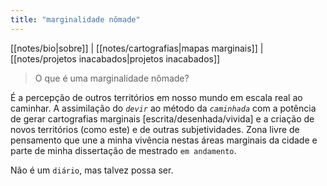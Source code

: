```yaml
---
title: "marginalidade nômade"
---
```

[[notes/bio|sobre]] |  [[notes/cartografias|mapas marginais]] | [[notes/projetos inacabados|projetos inacabados]]

> O que é uma marginalidade nômade? 

 É a percepção de outros territórios em nosso mundo em escala real ao caminhar. A assimilação do *`devir`* ao método da *`caminhada`* com a potência de gerar cartografias marginais [escrita/desenhada/vivida] e a criação de novos territórios (como este) e de outras subjetividades. Zona livre de pensamento que une a minha vivência nestas áreas marginais da cidade e parte de minha dissertação de mestrado `em andamento`. 

Não é um `diário`, mas talvez possa ser. 

